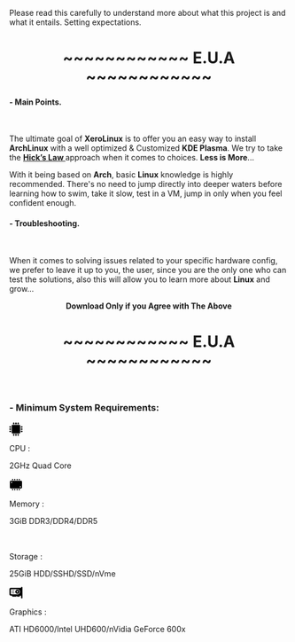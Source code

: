 Please read this carefully to understand more about what this project is and what it entails. Setting expectations.

# <center>~~~~~~~~~~~~ E.U.A ~~~~~~~~~~~~</center>

#### - Main Points.

<br />

The ultimate goal of **XeroLinux** is to offer you an easy way to install **ArchLinux** with a well optimized & Customized **KDE Plasma**. We try to take the **<a href="https://www.interaction-design.org/literature/article/hick-s-law-making-the-choice-easier-for-users" target="_blank" rel="noreferrer"> Hick’s Law </a>** approach when it comes to choices. **Less is More**...
<br />

With it being based on **Arch**, basic **Linux** knowledge is highly recommended. There's no need to jump directly into deeper waters before learning how to swim, take it slow, test in a VM, jump in only when you feel confident enough.
<br />

#### - Troubleshooting.

<br />

When it comes to solving issues related to your specific hardware config, we prefer to leave it up to you, the user, since you are the only one who can test the solutions, also this will allow you to learn more about **Linux** and grow...

**<center>Download Only if you Agree with The Above</center>**

# <center>~~~~~~~~~~~~ E.U.A ~~~~~~~~~~~~</center>

<br />

<div class="bg" id="s">
<h3 class="t"><span>- Minimum System Requirements:</span></h3>
<svg width="24" height="24" viewBox="0 0 942 942" fill="rgb(var(--bg))">
<g>
	<g>
		<path d="M579.1,894c0,26.5,21.5,48,48,48s48-21.5,48-48v-77.5H579.2V894H579.1z"/>
		<path d="M579.1,48v77.5H675V48c0-26.5-21.5-48-48-48S579.1,21.5,579.1,48z"/>
		<path d="M423,48v77.5h96V48c0-26.5-21.5-48-48-48S423,21.5,423,48z"/>
		<path d="M423,894c0,26.5,21.5,48,48,48s48-21.5,48-48v-77.5h-96V894z"/>
		<path d="M267,48v77.5h95.9V48c0-26.5-21.5-48-48-48S267,21.5,267,48z"/>
		<path d="M267,894c0,26.5,21.5,48,48,48s48-21.5,48-48v-77.5h-96V894z"/>
		<path d="M0,627c0,26.5,21.5,48,48,48h77.5v-95.9H48C21.5,579.1,0,600.5,0,627z"/>
		<path d="M894,579.1h-77.5V675H894c26.5,0,48-21.5,48-48S920.5,579.1,894,579.1z"/>
		<path d="M0,471c0,26.5,21.5,48,48,48h77.5v-96H48C21.5,423,0,444.5,0,471z"/>
		<path d="M894,423h-77.5v96H894c26.5,0,48-21.5,48-48S920.5,423,894,423z"/>
		<path d="M0,315c0,26.5,21.5,48,48,48h77.5v-96H48C21.5,267,0,288.5,0,315z"/>
		<path d="M894,267h-77.5v95.9H894c26.5,0,48-21.5,48-48S920.5,267,894,267z"/>
		<path d="M171.6,720.4c0,27.6,22.4,50,50,50h498.8c27.6,0,50-22.4,50-50V221.6c0-27.6-22.4-50-50-50H221.6c-27.6,0-50,22.4-50,50
			V720.4z"/>
	</g>
</g>
</svg>
<p>CPU :</p> <p>2GHz Quad Core</p>
<svg viewBox="0 0 24 24" fill="rgb(var(--bg))" width="24">
    <path d="M 5 2 L 5 4 L 7 4 L 7 2 L 5 2 z M 9 2 L 9 4 L 11 4 L 11 2 L 9 2 z M 13 2 L 13 4 L 15 4 L 15 2 L 13 2 z M 17 2 L 17 4 L 19 4 L 19 2 L 17 2 z M 3 5 C 1.896 5 1 5.895 1 7 L 1 17 C 1 18.104 1.896 19 3 19 L 21 19 C 22.104 19 23 18.104 23 17 L 23 7 C 23 5.895 22.104 5 21 5 L 3 5 z M 4 7 C 4.552 7 5 7.448 5 8 C 5 8.552 4.552 9 4 9 C 3.448 9 3 8.552 3 8 C 3 7.448 3.448 7 4 7 z M 20 15 C 20.552 15 21 15.448 21 16 C 21 16.552 20.552 17 20 17 C 19.448 17 19 16.552 19 16 C 19 15.448 19.448 15 20 15 z M 5 20 L 5 22 L 7 22 L 7 20 L 5 20 z M 9 20 L 9 22 L 11 22 L 11 20 L 9 20 z M 13 20 L 13 22 L 15 22 L 15 20 L 13 20 z M 17 20 L 17 22 L 19 22 L 19 20 L 17 20 z"/>
</svg>
<p>Memory :</p> <p>3GiB DDR3/DDR4/DDR5</p>
<svg width="24" height="19" viewBox="0 0 24 19" fill="none">
<path fill-rule="evenodd" clip-rule="evenodd" d="M1.32369 0.0793905C0.658623 0.309734 0.178342 0.86825 0.0520606 1.5582C-0.0175488 1.9385 -0.0172206 6.57734 0.0524356 6.95502C0.163951 7.55952 0.554467 8.0683 1.12086 8.34716L1.42887 8.4988L11.6937 8.51094C23.1675 8.52448 22.1969 8.55359 22.7434 8.17967C23.132 7.91375 23.4032 7.52009 23.5044 7.0753C23.5678 6.79634 23.5793 6.37334 23.5793 4.31234C23.5793 2.85308 23.5601 1.77777 23.5314 1.6265C23.4106 0.989234 23.0088 0.4595 22.4303 0.174734L22.1047 0.0144217L11.8381 0.00401542C1.99484 -0.00596896 1.56125 -0.00287513 1.32369 0.0793905ZM14.3449 4.20973V4.95973H13.5949H12.8449V4.241C12.8449 3.84566 12.859 3.50816 12.8762 3.491C12.8933 3.4738 13.2308 3.45973 13.6262 3.45973H14.3449V4.20973ZM17.2512 4.20973V4.95973H16.5012H15.7512V4.241C15.7512 3.84566 15.7652 3.50816 15.7824 3.491C15.7996 3.4738 16.1371 3.45973 16.5324 3.45973H17.2512V4.20973ZM20.1105 4.20973V4.95973H19.3605H18.6105V4.241C18.6105 3.84566 18.6246 3.50816 18.6418 3.491C18.659 3.4738 18.9965 3.45973 19.3918 3.45973H20.1105V4.20973ZM1.3295 9.88447C0.677608 10.0916 0.180123 10.6651 0.0522013 11.357C-0.0175019 11.7341 -0.0173613 16.3733 0.0523887 16.7519C0.166811 17.3727 0.556295 17.8812 1.12325 18.1499L1.43084 18.2957H11.7902H22.1496L22.4232 18.1675C22.8023 17.9899 23.0268 17.8002 23.2455 17.4727C23.5775 16.9755 23.5858 16.885 23.5698 13.9356C23.5559 11.3794 23.555 11.356 23.4493 11.0948C23.2235 10.5367 22.7341 10.0463 22.2282 9.87139C22.0912 9.82405 19.9598 9.80984 11.8371 9.80225C1.80772 9.79288 1.613 9.79438 1.3295 9.88447ZM14.3449 14.0547V14.8059L13.6066 14.7929L12.8683 14.78L12.8555 14.0418L12.8425 13.3035H13.5937H14.3449V14.0547ZM17.2512 14.0547V14.8059L16.5129 14.7929L15.7746 14.78L15.7617 14.0418L15.7488 13.3035H16.5H17.2512V14.0547ZM20.1105 14.0547V14.8059L19.3722 14.7929L18.634 14.78L18.6211 14.0418L18.6081 13.3035H19.3594H20.1105V14.0547Z" fill="rgb(var(--bg))"/>
</svg>
<p>Storage :</p> <p>25GiB HDD/SSHD/SSD/nVme</p>
<svg width="24" fill="rgb(var(--bg))" viewBox="0 0 1000 1000" enable-background="new 0 0 1000 1000">
<g><g  transform="translate(0.000000,511.000000) scale(0.100000,-0.100000)"><path d="M9264.7,4467.2c-243.1-63.5-379-238.8-398.7-519.2l-13.1-162.1H4971.2c-2692.2,0-3918.9-6.6-4010.9-24.1c-422.8-76.7-766.7-427.2-841.2-852.1C101.6,2809,97.2,2154,101.6,719.2l6.6-2048.2l50.4-129.3c120.5-322,335.2-534.5,652.8-652.8c118.3-43.8,179.6-48.2,757.9-56.9l630.9-8.8v-348.3v-348.3h1577.2h1577.2v350.5v350.5h175.2h175.3v-350.5v-350.5h1051.5H7808v350.5v350.5h523.6h525.7l6.6-858.7c6.6-834.6,8.8-863.1,54.8-948.5c100.8-188.4,256.3-282.6,466.6-282.6s365.8,94.2,466.6,282.6l48.2,87.6V105.8c0,3857.6-2.2,4000-41.6,4074.5C9740.1,4405.9,9488.2,4526.4,9264.7,4467.2z M6445.5,2699.4c328.6-65.7,652.8-234.4,915.6-477.5c197.2-181.8,333-365.8,444.7-609c138-297.9,166.5-438.1,164.3-828c0-311.1-6.6-354.9-61.3-525.7c-116.1-352.7-276-613.3-519.2-845.6c-234.4-221.2-446.9-346.1-786.4-460l-186.2-63.5H3961.4H1505.7l-107.3,65.7c-65.7,41.6-131.4,107.3-173.1,173l-65.7,107.3l-6.6,1524.6c-4.4,1012,0,1550.9,15.3,1603.5c39.4,129.2,140.2,249.7,267.3,313.3l116.1,57h2361.4C5972.3,2734.5,6298.7,2730.1,6445.5,2699.4z"/><path d="M5781.7,2351.1c-335.2-63.5-593.7-199.3-832.4-438.1c-517-514.8-609-1279.3-236.6-1923.3c43.8-74.5,155.5-210.3,247.5-302.3C5093.9-446.2,5170.5-501,5334.8-582c278.2-135.8,438.1-175.3,720.7-175.3c282.6,2.2,446.9,41.6,720.7,175.3c289.1,142.4,525.7,379,668.1,668.1c133.6,273.8,173,438.1,175.3,720.7c0,282.6-39.5,442.5-175.3,720.7c-216.9,442.5-652.8,753.6-1163.2,832.4C6086.2,2390.6,5976.7,2388.4,5781.7,2351.1z M6331.6,1253.7c65.7-39.4,131.4-105.1,173.1-170.9c59.2-96.4,65.7-127.1,65.7-276c0-149-6.6-179.6-65.7-276c-41.6-65.7-107.3-131.4-173.1-173.1c-96.4-59.2-127.1-65.7-276-65.7s-179.6,6.6-276,65.7c-348.3,216.9-328.6,733.8,39.4,917.9C5981.1,1358.8,6176,1350,6331.6,1253.7z"/><path d="M1913.2,1970c-35.1-35.1-63.5-78.9-63.5-98.6c0-61.3,48.2-140.2,103-164.3c35-15.3,341.7-24.1,961.7-24.1h911.3l63.5,63.5c35,35,63.5,78.9,63.5,98.6c0,61.3-48.2,140.2-103,164.3c-35,15.3-341.7,24.1-961.7,24.1h-911.3L1913.2,1970z"/><path d="M1913.2,918.5c-35.1-35-63.5-85.4-63.5-111.7c0-26.3,28.5-76.7,63.5-111.7l63.5-63.5h749.2h749.2l63.5,63.5c35.1,35.1,63.5,85.4,63.5,111.7c0,26.3-28.5,76.7-63.5,111.7l-63.5,63.5h-749.2h-749.2L1913.2,918.5z"/><path d="M1946-95.7c-48.2-21.9-96.4-103-96.4-162.1c0-19.7,28.5-63.5,63.5-98.6l63.5-63.5h924.4h924.4l63.5,63.5c35,35.1,63.5,85.4,63.5,111.7s-28.5,76.7-63.5,111.7l-63.5,63.5l-917.9-2.2C2325-71.6,1974.5-80.4,1946-95.7z"/></g></g>
</svg>
<p>Graphics :</p> <p>ATI HD6000/Intel UHD600/nVidia GeForce 600x</p>
</div>
